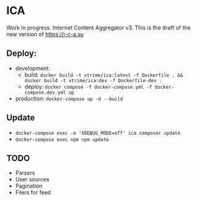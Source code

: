 # ICA
Work in progress. Internet Content Aggregator v3.
This is the draft of the new version of https://i-c-a.su

## Deploy: 
- development: 
  - build: `docker build -t xtrime/ica:latest -f Dockerfile . && docker build -t xtrime/ica:dev -f Dockerfile-dev .`
  - deploy: `docker compose -f docker-compose.yml -f docker-compose.dev.yml up`
- production: `docker-compose up -d --build`

## Update
- `docker-compose exec -e 'XDEBUG_MODE=off' ica composer update`
- `docker-compose exec npm npm update`

## TODO
- Parsers
- User sources
- Pagination
- Filers for feed
